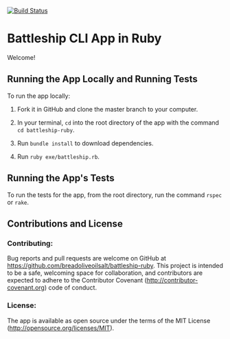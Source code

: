 [![Build Status](https://travis-ci.com/breadoliveoilsalt/battleship-ruby.svg?branch=master)](https://travis-ci.com/breadoliveoilsalt/battleship-ruby)

# Battleship CLI App in Ruby

Welcome!

## Running the App Locally and Running Tests

To run the app locally:

1. Fork it in GitHub and clone the master branch to your computer.

2. In your terminal, `cd` into the root directory of the app with the command `cd battleship-ruby`.  

3. Run `bundle install` to download dependencies.

4. Run `ruby exe/battleship.rb`.  

## Running the App's Tests

To run the tests for the app, from the root directory, run the command `rspec` or `rake`.

## Contributions and License

### Contributing:

Bug reports and pull requests are welcome on GitHub at https://github.com/breadoliveoilsalt/battleship-ruby. This project is intended to be a safe, welcoming space for collaboration, and contributors are expected to adhere to the Contributor Covenant (http://contributor-covenant.org) code of conduct.

### License:

The app is available as open source under the terms of the MIT License (http://opensource.org/licenses/MIT).

